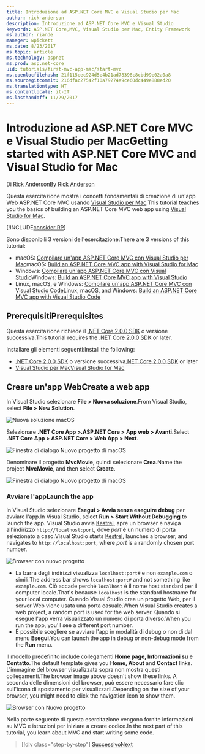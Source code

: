 ```yaml
---
title: Introduzione ad ASP.NET Core MVC e Visual Studio per Mac
author: rick-anderson
description: Introduzione ad ASP.NET Core MVC e Visual Studio
keywords: ASP.NET Core,MVC, Visual Studio per Mac, Entity Framework
ms.author: riande
manager: wpickett
ms.date: 8/23/2017
ms.topic: article
ms.technology: aspnet
ms.prod: asp.net-core
uid: tutorials/first-mvc-app-mac/start-mvc
ms.openlocfilehash: 21f115eec924d5e4b21ad78398c8cbd99e02a0a8
ms.sourcegitcommit: 216dfac27542f10a79274a9ce60dc449e888ed20
ms.translationtype: HT
ms.contentlocale: it-IT
ms.lasthandoff: 11/29/2017
---
```

# <a name="getting-started-with-aspnet-core-mvc-and-visual-studio-for-mac"></a><span data-ttu-id="e9f15-104">Introduzione ad ASP.NET Core MVC e Visual Studio per Mac</span><span class="sxs-lookup"><span data-stu-id="e9f15-104">Getting started with ASP.NET Core MVC and Visual Studio for Mac</span></span>

<span data-ttu-id="e9f15-105">Di [Rick Anderson](https://twitter.com/RickAndMSFT)</span><span class="sxs-lookup"><span data-stu-id="e9f15-105">By [Rick Anderson](https://twitter.com/RickAndMSFT)</span></span>

<span data-ttu-id="e9f15-106">Questa esercitazione mostra i concetti fondamentali di creazione di un'app Web ASP.NET Core MVC usando [Visual Studio per Mac](https://www.visualstudio.com/vs/visual-studio-mac/).</span><span class="sxs-lookup"><span data-stu-id="e9f15-106">This tutorial teaches you the basics of building an ASP.NET Core MVC web app using [Visual Studio for Mac](https://www.visualstudio.com/vs/visual-studio-mac/).</span></span> 

[!INCLUDE[consider RP](../../includes/razor.md)]

<span data-ttu-id="e9f15-107">Sono disponibili 3 versioni dell'esercitazione:</span><span class="sxs-lookup"><span data-stu-id="e9f15-107">There are 3 versions of this tutorial:</span></span>

* <span data-ttu-id="e9f15-108">macOS: [Compilare un'app ASP.NET Core MVC con Visual Studio per Mac](xref:tutorials/first-mvc-app-mac/start-mvc)</span><span class="sxs-lookup"><span data-stu-id="e9f15-108">macOS: [Build an ASP.NET Core MVC app with Visual Studio for Mac](xref:tutorials/first-mvc-app-mac/start-mvc)</span></span>
* <span data-ttu-id="e9f15-109">Windows: [Compilare un'app ASP.NET Core MVC con Visual Studio](xref:tutorials/first-mvc-app/start-mvc)</span><span class="sxs-lookup"><span data-stu-id="e9f15-109">Windows: [Build an ASP.NET Core MVC app with Visual Studio](xref:tutorials/first-mvc-app/start-mvc)</span></span>
* <span data-ttu-id="e9f15-110">Linux, macOS, e Windows: [Compilare un'app ASP.NET Core MVC con Visual Studio Code](xref:tutorials/first-mvc-app-xplat/start-mvc)</span><span class="sxs-lookup"><span data-stu-id="e9f15-110">Linux, macOS, and Windows: [Build an ASP.NET Core MVC app with Visual Studio Code](xref:tutorials/first-mvc-app-xplat/start-mvc)</span></span>

## <a name="prerequisites"></a><span data-ttu-id="e9f15-111">Prerequisiti</span><span class="sxs-lookup"><span data-stu-id="e9f15-111">Prerequisites</span></span>

<span data-ttu-id="e9f15-112">Questa esercitazione richiede il [.NET Core 2.0.0 SDK](https://www.microsoft.com/net/core) o versione successiva.</span><span class="sxs-lookup"><span data-stu-id="e9f15-112">This tutorial requires the [.NET Core 2.0.0 SDK](https://www.microsoft.com/net/core) or later.</span></span>

<span data-ttu-id="e9f15-113">Installare gli elementi seguenti:</span><span class="sxs-lookup"><span data-stu-id="e9f15-113">Install the following:</span></span>

- <span data-ttu-id="e9f15-114">[.NET Core 2.0.0 SDK](https://www.microsoft.com/net/core) o versione successiva</span><span class="sxs-lookup"><span data-stu-id="e9f15-114">[.NET Core 2.0.0 SDK](https://www.microsoft.com/net/core) or later</span></span>
- [<span data-ttu-id="e9f15-115">Visual Studio per Mac</span><span class="sxs-lookup"><span data-stu-id="e9f15-115">Visual Studio for Mac</span></span>](https://www.visualstudio.com/vs/visual-studio-mac/)

## <a name="create-a-web-app"></a><span data-ttu-id="e9f15-116">Creare un'app Web</span><span class="sxs-lookup"><span data-stu-id="e9f15-116">Create a web app</span></span>

<span data-ttu-id="e9f15-117">In Visual Studio selezionare **File > Nuova soluzione**.</span><span class="sxs-lookup"><span data-stu-id="e9f15-117">From Visual Studio, select **File > New Solution**.</span></span>

![Nuova soluzione macOS](../first-web-api-mac/_static/sln.png)

<span data-ttu-id="e9f15-119">Selezionare **.NET Core App >.ASP.NET Core > App web > Avanti**.</span><span class="sxs-lookup"><span data-stu-id="e9f15-119">Select **.NET Core App >  ASP.NET Core > Web App > Next**.</span></span>

![Finestra di dialogo Nuovo progetto di macOS](start-mvc/1.png)

<span data-ttu-id="e9f15-121">Denominare il progetto **MvcMovie**, quindi selezionare **Crea**.</span><span class="sxs-lookup"><span data-stu-id="e9f15-121">Name the project **MvcMovie**, and then select **Create**.</span></span>

![Finestra di dialogo Nuovo progetto di macOS](start-mvc/2.png)

### <a name="launch-the-app"></a><span data-ttu-id="e9f15-123">Avviare l'app</span><span class="sxs-lookup"><span data-stu-id="e9f15-123">Launch the app</span></span>

<span data-ttu-id="e9f15-124">In Visual Studio selezionare **Esegui > Avvia senza eseguire debug** per avviare l'app.</span><span class="sxs-lookup"><span data-stu-id="e9f15-124">In Visual Studio, select **Run > Start Without Debugging** to launch the app.</span></span> <span data-ttu-id="e9f15-125">Visual Studio avvia [Kestrel](xref:fundamentals/servers/index#kestrel), apre un browser e naviga all'indirizzo `http://localhost:port`, dove *port* è un numero di porta selezionato a caso.</span><span class="sxs-lookup"><span data-stu-id="e9f15-125">Visual Studio starts [Kestrel](xref:fundamentals/servers/index#kestrel), launches a browser, and navigates to `http://localhost:port`, where *port* is a randomly chosen port number.</span></span>

![Browser con nuovo progetto](start-mvc/b1.png)

* <span data-ttu-id="e9f15-127">La barra degli indirizzi visualizza `localhost:port#` e non `example.com` o simili.</span><span class="sxs-lookup"><span data-stu-id="e9f15-127">The address bar shows `localhost:port#` and not something like `example.com`.</span></span> <span data-ttu-id="e9f15-128">Ciò accade perché `localhost` è il nome host standard per il computer locale.</span><span class="sxs-lookup"><span data-stu-id="e9f15-128">That's because `localhost` is the standard hostname for your local computer.</span></span> <span data-ttu-id="e9f15-129">Quando Visual Studio crea un progetto Web, per il server Web viene usata una porta casuale.</span><span class="sxs-lookup"><span data-stu-id="e9f15-129">When Visual Studio creates a web project, a random port is used for the web server.</span></span> <span data-ttu-id="e9f15-130">Quando si esegue l'app verrà visualizzato un numero di porta diverso.</span><span class="sxs-lookup"><span data-stu-id="e9f15-130">When you run the app, you'll see a different port number.</span></span>
* <span data-ttu-id="e9f15-131">È possibile scegliere se avviare l'app in modalità di debug o non di dal menu **Esegui**.</span><span class="sxs-lookup"><span data-stu-id="e9f15-131">You can launch the app in debug or non-debug mode from the **Run** menu.</span></span>

<span data-ttu-id="e9f15-132">Il modello predefinito include collegamenti **Home page, Informazioni su** e **Contatto**.</span><span class="sxs-lookup"><span data-stu-id="e9f15-132">The default template gives you **Home, About** and **Contact** links.</span></span> <span data-ttu-id="e9f15-133">L'immagine del browser visualizzata sopra non mostra questi collegamenti.</span><span class="sxs-lookup"><span data-stu-id="e9f15-133">The browser image above doesn't show these links.</span></span> <span data-ttu-id="e9f15-134">A seconda delle dimensioni del browser, può essere necessario fare clic sull'icona di spostamento per visualizzarli.</span><span class="sxs-lookup"><span data-stu-id="e9f15-134">Depending on the size of your browser, you might need to click the navigation icon to show them.</span></span>

![Browser con Nuovo progetto](start-mvc/b2.png)

<span data-ttu-id="e9f15-136">Nella parte seguente di questa esercitazione vengono fornite informazioni su MVC e istruzioni per iniziare a creare codice.</span><span class="sxs-lookup"><span data-stu-id="e9f15-136">In the next part of this tutorial, you learn about MVC and start writing some code.</span></span>

>[!div class="step-by-step"]
[<span data-ttu-id="e9f15-137">Successivo</span><span class="sxs-lookup"><span data-stu-id="e9f15-137">Next</span></span>](adding-controller.md)  
